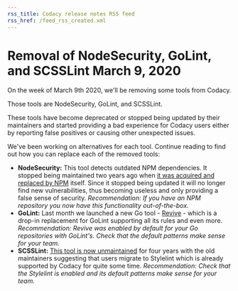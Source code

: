 ```yaml
---
rss_title: Codacy release notes RSS feed
rss_href: /feed_rss_created.xml
---
```


# Removal of NodeSecurity, GoLint, and SCSSLint March 9, 2020

On the week of March 9th 2020, we'll be removing some tools from Codacy.

Those tools are NodeSecurity, GoLint, and SCSSLint.

These tools have become deprecated or stopped being updated by their maintainers and started providing a bad experience for Codacy users either by reporting false positives or causing other unexpected issues.

We've been working on alternatives for each tool. Continue reading to find out how you can replace each of the removed tools:

-   **NodeSecurity:** This tool detects outdated NPM dependencies. It stopped being maintained two years ago when [it was acquired and replaced by NPM](https://github.com/nodesecurity/nsp#the-node-security-platform-has-been-acquired-by-npm-inc) itself. Since it stopped being updated it will no longer find new vulnerabilities, thus becoming useless and only providing a false sense of security. _Recommendation: If you have an NPM repository you now have this functionality out-of-the-box._
-   **GoLint:** Last month we launched a new Go tool - [Revive](https://github.com/mgechev/revive) - which is a drop-in replacement for GoLint supporting all its rules and even more. _Recommendation: Revive was enabled by default for your Go repositories with GoLint's. Check that the default patterns make sense for your team._
-   **SCSSLint:** [This tool is now unmaintained](https://github.com/sds/scss-lint#notice-consider-other-tools-before-adopting-scss-lint) for four years with the old maintainers suggesting that users migrate to Stylelint which is already supported by Codacy for quite some time. _Recommendation: Check that the Stylelint is enabled and its default patterns make sense for your team._
